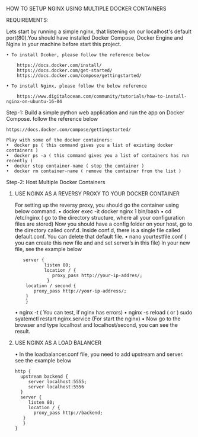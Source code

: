 
HOW TO SETUP NGINX USING MULTIPLE DOCKER CONTAINERS
      
REQUIREMENTS:

Lets start by running a simple nginx, that listening on our localhost's default port(80).You should have installed 
Docker Compose, Docker Engine and Nginx in your machine before start this project.

    • To install Dcoker, please follow the reference below
    
    	https://docs.docker.com/install/
        https://docs.docker.com/get-started/
        https://docs.docker.com/compose/gettingstarted/

    • To install Nginx, please follow the below reference
    
        https://www.digitalocean.com/community/tutorials/how-to-install-nginx-on-ubuntu-16-04

Step-1: Build a simple python web application and run the app on Docker Compose. follow the reference below

    https://docs.docker.com/compose/gettingstarted/
    
    Play with some of the docker containers:
    •  docker ps ( this command gives you a list of existing docker containers ) 
    •  docker ps -a ( this command gives you a list of containers has run recently )
    •  docker stop container-name ( stop the container )
    •  docker rm container-name ( remove the container from the list )


Step-2: Host Multiple Docker Containers 
    
1. USE NGINX AS A REVERSY PROXY TO YOUR DOCKER CONTAINER


    For setting up the reversy proxy, you should go the container using below command.
    	• docker exec -it docker nginx 1 bin/bash
    	• cd /etc/nginx ( go to the directory structure, where all your configuration files are stored)
    Now you should have a config folder on your host, go to the directory called conf.d. 
    Inside conf.d, there is a single file called default.conf. You can delete that default file.
    	• nano yourtestfile.conf ( you can create this new file and and set server’s in this file)
    In your new file, see the example below
          
          server {
                  listen 80;
                  location / {
                     proxy_pass http://your-ip-addres/;
                   }
		   location / second {
		      proxy_pass http://your-ip-address/;
		   }
           }
 
    • nginx -t ( You can test, if nginx has errors)
    • nginx -s reload ( or ) sudo syatemctl restart nginx.service (For start the nginx)
    • Now go to the browser and type localhost and localhost/second, you can see the result.
    
  2. USE NGINX AS A LOAD BALANCER
  
      • In the loadbalancer.conf file, you need to add upstream and server. see the example below
     
	     http {
		   upstream backend {
		      server localhost:5555;
		      server localhost:5556
		   }
		   server {
		      listen 80;
		      location / {
				proxy_pass http://backend;
			}
		    }
		 }
                           
